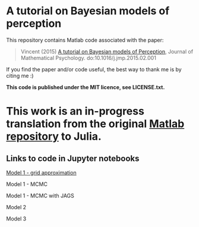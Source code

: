 # A tutorial on Bayesian models of perception

This repository contains Matlab code associated with the paper:

> Vincent (2015) [A tutorial on Bayesian models of Perception](http://www.sciencedirect.com/science/article/pii/S0022249615000061), Journal of Mathematical Psychology. do:10.1016/j.jmp.2015.02.001

If you find the paper and/or code useful, the best way to thank me is by citing me :)

**This code is published under the MIT licence, see LICENSE.txt.**

# This work is an in-progress translation from the original [Matlab repository](https://github.com/drbenvincent/bayesian2afc) to Julia.

## Links to code in Jupyter notebooks

[Model 1 - grid approximation](https://github.com/drbenvincent/bayesian2afc-julia/blob/master/Model1%20-%20grid%20approximation.ipynb)

Model 1 - MCMC

Model 1 - MCMC with JAGS

Model 2

Model 3
